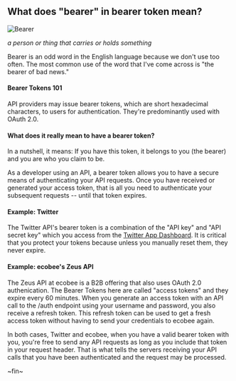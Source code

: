 ## What does "bearer" in bearer token mean? 

![Bearer](https://imgur.com/3qvV7a5.png)

*a person or thing that carries or holds something*

Bearer is an odd word in the English language because we don't use too often. The most common use of the word that I've come across is "the bearer of bad news." 

#### Bearer Tokens 101
API providers may issue bearer tokens, which are short hexadecimal characters, to users for authentication. They're predominantly used with OAuth 2.0. 

#### What does it really mean to have a bearer token?
In a nutshell, it means: If you have this token, it belongs to you (the bearer) and you are who you claim to be.

As a developer using an API, a bearer token allows you to have a secure means of authenticating your API requests. Once you have received or generated your access token, that is all you need to authenticate your subsequent requests -- until that token expires.


#### Example: Twitter 
The Twitter API's bearer token is a combination of the "API key" and "API secret key" which you access from the [Twitter App Dashboard](https://developer.twitter.com/content/developer-twitter/en/apps). It is critical that you protect your tokens because unless you manually reset them, they never expire.

#### Example: ecobee's Zeus API
The Zeus API at ecobee is a B2B offering that also uses OAuth 2.0 authenication. The Bearer Tokens here are called "access tokens" and they expire every 60 minutes. When you generate an access token with an API call to the /auth endpoint using your username and password, you also receive a refresh token. This refresh token can be used to get a fresh access token without having to send your credentials to ecobee again.

In both cases, Twitter and ecobee, when you have a valid bearer token with you, you're free to send any API requests as long as you include that token in your request header. That is what tells the servers receiving your API calls that you have been authenticated and the request may be processed.

~fin~
